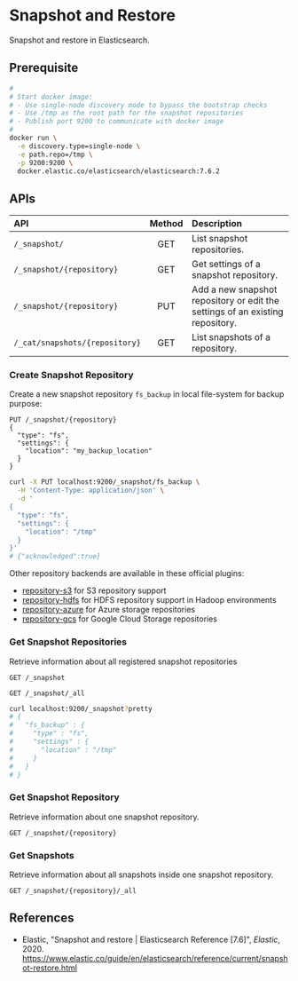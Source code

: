 # Snapshot and Restore

Snapshot and restore in Elasticsearch.

## Prerequisite

```sh
#
# Start docker image:
# - Use single-node discovery mode to bypass the bootstrap checks
# - Use /tmp as the root path for the snapshot repositories
# - Publish port 9200 to communicate with docker image
#
docker run \
  -e discovery.type=single-node \
  -e path.repo=/tmp \
  -p 9200:9200 \
  docker.elastic.co/elasticsearch/elasticsearch:7.6.2
```

## APIs

API | Method | Description
:--- | :---: | :---
`/_snapshot/` | GET | List snapshot repositories.
`/_snapshot/{repository}` | GET | Get settings of a snapshot repository.
`/_snapshot/{repository}` | PUT | Add a new snapshot repository or edit the settings of an existing repository.
`/_cat/snapshots/{repository}` | GET | List snapshots of a repository.

### Create Snapshot Repository

Create a new snapshot repository `fs_backup` in local file-system for backup
purpose:

```
PUT /_snapshot/{repository}
{
  "type": "fs",
  "settings": {
    "location": "my_backup_location"
  }
}
```

```sh
curl -X PUT localhost:9200/_snapshot/fs_backup \
  -H 'Content-Type: application/json' \
  -d '
{
  "type": "fs",
  "settings": {
    "location": "/tmp"
  }
}'
# {"acknowledged":true}
```

Other repository backends are available in these official plugins:

- [repository-s3](https://www.elastic.co/guide/en/elasticsearch/plugins/7.7/repository-s3.html)
  for S3 repository support
- [repository-hdfs](https://www.elastic.co/guide/en/elasticsearch/plugins/7.7/repository-hdfs.html)
  for HDFS repository support in Hadoop environments
- [repository-azure](https://www.elastic.co/guide/en/elasticsearch/plugins/7.7/repository-azure.html)
  for Azure storage repositories
- [repository-gcs](https://www.elastic.co/guide/en/elasticsearch/plugins/7.7/repository-gcs.html)
  for Google Cloud Storage repositories

### Get Snapshot Repositories

Retrieve information about all registered snapshot repositories

```
GET /_snapshot
```
```
GET /_snapshot/_all
```
```sh
curl localhost:9200/_snapshot?pretty
# {
#   "fs_backup" : {
#     "type" : "fs",
#     "settings" : {
#       "location" : "/tmp"
#     }
#   }
# }
```

### Get Snapshot Repository

Retrieve information about one snapshot repository.

```
GET /_snapshot/{repository}
```

### Get Snapshots

Retrieve information about all snapshots inside one snapshot repository.

```
GET /_snapshot/{repository}/_all
```

## References

- Elastic, "Snapshot and restore | Elasticsearch Reference \[7.6\]", _Elastic_, 2020.
  <https://www.elastic.co/guide/en/elasticsearch/reference/current/snapshot-restore.html>

